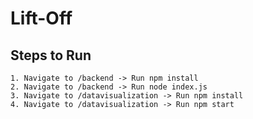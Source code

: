# Lift-Off
## Steps to Run

```
1. Navigate to /backend -> Run npm install
2. Navigate to /backend -> Run node index.js
3. Navigate to /datavisualization -> Run npm install
4. Navigate to /datavisualization -> Run npm start
```

